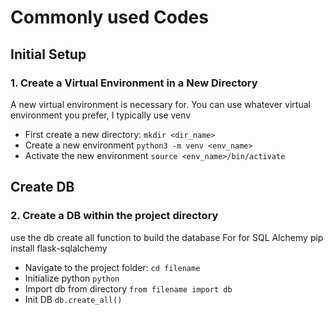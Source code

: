 # Commonly used Codes

## Initial Setup
### 1. Create a Virtual Environment in a New Directory
A new virtual environment is necessary for. You can use
whatever virtual environment you prefer, I typically use venv
- First create a new directory: `mkdir <dir_name>`
- Create a new environment `python3 -m venv <env_name>`
- Activate the new environment `source <env_name>/bin/activate`

## Create DB
### 2. Create a DB within the project directory
use the db create all function to build the database
For for SQL Alchemy pip install flask-sqlalchemy
- Navigate to the project folder: `cd filename`
- Initialize python `python`
- Import db from directory `from filename import db`
- Init DB `db.create_all()`
